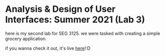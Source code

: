 # Analysis & Design of User Interfaces: Summer 2021 (Lab 3)

here is my second lab for SEG 3125. we were tasked with creating a simple grocery application.

if you wanna check it out, it's live [here](http://swardak.github.io/trader-shaqs-grocery)!:D
